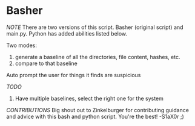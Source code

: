# Basher

*NOTE* There are two versions of this script. Basher (original script) and main.py. Python has added abilities listed below.

Two modes:
1. generate a baseline of all the directories, file content, hashes, etc.
2. compare to that baseline

Auto prompt the user for things it finds are suspicious

*TODO*
1. Have multiple baselines, select the right one for the system



*CONTRIBUTIONS*
Big shout out to Zinkelburger for contributing guidance and advice with this bash and python script. 
You're the best! -S1aX0r ;)
